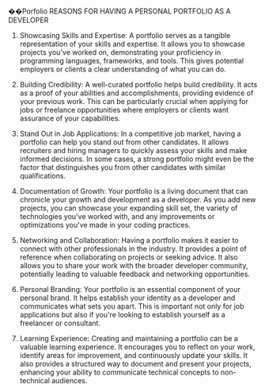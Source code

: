 ��P o r f o l i o 
REASONS FOR HAVING A PERSONAL PORTFOLIO AS A DEVELOPER
1. Showcasing Skills and Expertise: A portfolio serves as a tangible representation of your skills and expertise. It allows you to showcase projects you've worked on, demonstrating your proficiency in programming languages, frameworks, and tools. This gives potential employers or clients a clear understanding of what you can do.

2. Building Credibility: A well-curated portfolio helps build credibility. It acts as a proof of your abilities and accomplishments, providing evidence of your previous work. This can be particularly crucial when applying for jobs or freelance opportunities where employers or clients want assurance of your capabilities.

3. Stand Out in Job Applications: In a competitive job market, having a portfolio can help you stand out from other candidates. It allows recruiters and hiring managers to quickly assess your skills and make informed decisions. In some cases, a strong portfolio might even be the factor that distinguishes you from other candidates with similar qualifications.

4. Documentation of Growth: Your portfolio is a living document that can chronicle your growth and development as a developer. As you add new projects, you can showcase your expanding skill set, the variety of technologies you've worked with, and any improvements or optimizations you've made in your coding practices.

5. Networking and Collaboration: Having a portfolio makes it easier to connect with other professionals in the industry. It provides a point of reference when collaborating on projects or seeking advice. It also allows you to share your work with the broader developer community, potentially leading to valuable feedback and networking opportunities.

6. Personal Branding: Your portfolio is an essential component of your personal brand. It helps establish your identity as a developer and communicates what sets you apart. This is important not only for job applications but also if you're looking to establish yourself as a freelancer or consultant.

7. Learning Experience: Creating and maintaining a portfolio can be a valuable learning experience. It encourages you to reflect on your work, identify areas for improvement, and continuously update your skills. It also provides a structured way to document and present your projects, enhancing your ability to communicate technical concepts to non-technical audiences. 
 
